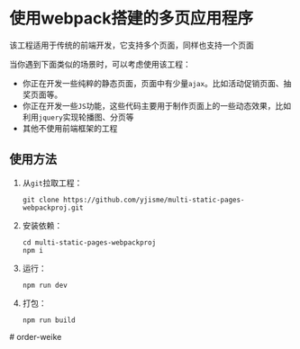 # 使用webpack搭建的多页应用程序

该工程适用于传统的前端开发，它支持多个页面，同样也支持一个页面

当你遇到下面类似的场景时，可以考虑使用该工程：

- 你正在开发一些纯粹的静态页面，页面中有少量`ajax`。比如活动促销页面、抽奖页面等。
- 你正在开发一些`JS`功能，这些代码主要用于制作页面上的一些动态效果，比如利用`jquery`实现轮播图、分页等
- 其他不使用前端框架的工程



## 使用方法

1. 从`git`拉取工程：

   ```
   git clone https://github.com/yjisme/multi-static-pages-webpackproj.git
   ```

2. 安装依赖：

   ```
   cd multi-static-pages-webpackproj
   npm i
   ```

3. 运行：

   ```
   npm run dev
   ```

4. 打包：

   ```
   npm run build
   ```



#   o r d e r - w e i k e  
 